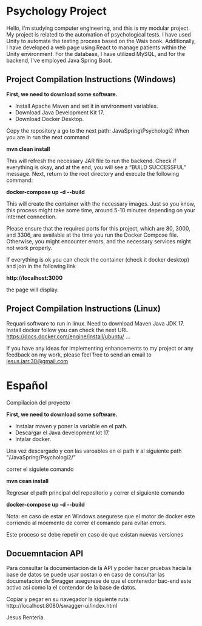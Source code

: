 # Psychology Project

Hello, I'm studying computer engineering, and this is my modular project. My project is related to the automation of psychological tests. I have used Unity to automate the testing process based on the Wais book. Additionally, I have developed a web page using React to manage patients within the Unity environment. For the database, I have utilized MySQL, and for the backend, I've employed Java Spring Boot.

## Project Compilation Instructions (Windows)

 **First, we need to download some software.**
 
   - Install Apache Maven and set it in environment variables.
   - Download Java Development Kit 17.
   - Download Docker Desktop.
  
Copy the repository a go to the next path: JavaSpring\Psychologi2 When you are in run  the next command

**mvn clean install**

This will refresh the necessary JAR file to run the backend. Check if everything is okay, and at the end, you will see a “BUILD SUCCESSFUL” message.
Next, return to the root directory and execute the following command:

**docker-compose up -d --build**

This will create the container with the necessary images. Just so you know, this process might take some time, around 5-10 minutes depending on your internet connection.

Please ensure that the required ports for this project, which are 80, 3000, and 3306, are available at the time you run the Docker Compose file. Otherwise, you might encounter errors, and the necessary services might not work properly.

If everything is ok you can check the container (check it docker desktop) and join in the following link

**http://localhost:3000**

the page will display.

## Project Compilation Instructions (Linux)
Requari software to run in linux.
Need to download Maven 
Java JDK 17.
Install docker follow you can check the next URL https://docs.docker.com/engine/install/ubuntu/
...



If you have any ideas for implementing enhancements to my project or any feedback on my work, please feel free to send an email to jesus.jarr.30@gmail.com

# Español
Compilacion del proyecto 

 **First, we need to download some software.**
 
   - Instalar maven y poner la variable en el path.
   - Descargar el Java development kit 17.
   - Intalar docker.

Una vez descargado y con las varoables en el path 
ir al siguiente path "/JavaSpring/Psychologi2/"

correr el siguiete comando 

**mvn cean install**

Regresar el path principal del repositorio y correr el siguiente comando 

**docker-compose up -d --build**

Nota: en caso de estar en Windows asegurese que el motor de docker este corriendo al moemento de correr el comando  para evitar errors.

Este proceso se debe repetir en caso de que existan nuevas versiones 

## Docuemntacion API

Para consultar la documentacion de la API y poder hacer pruebas hacia la base de datos se puede usar postan o en caso de consultar las documetacion de Swagger asegurese de que el contenedor bac-end este activo asi como la el contendor de la base de datos.

Copiar y pegar en su navegador la siguiente ruta: http://localhost:8080/swagger-ui/index.html


Jesus Renteria.
